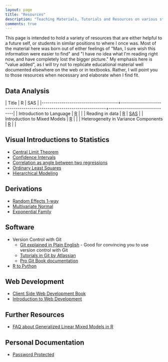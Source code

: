 ```yaml
---
layout: page
title: "Resources"
description: "Teaching Materials, Tutorials and Resources on various statistical concepts"
comments: true
---
```


This page is intended to hold a variety of resources that are either helpful to
a future self, or students in similar positions to where I once was. Most of
the material here was born out of either feelings of "Man, I sure wish this
information were easier to find" and "I have no idea what I'm reading right
now, and have completely lost the bigger picture." My emphasis here is "value
added", as I will try not to replicate educational material well documented
elsewhere on the web or in textbooks. Rather, I will point you to those
resources when necessary and elaborate when I find fit.

## Data Analysis

| Title                                | R                                                                    | SAS                          |
|--------------------------------------+----------------------------------------------------------------------+------------------------------|
| Introduction to Language             | [R](Intro_to_R.html)                                                 |                              |
| Reading in data                      | [R](reading_in_data.html)                                            | [SAS](reading_data_sas.html) |
| Introduction to Mixed Models         | [R](https://m-clark.github.io/mixed-models-with-R/introduction.html) |                              |
| Heterogeneity in Variance Components | [R](../rmd/mixed_models/mixed_models_variance.html)                  |                              |


## Visual Introductions to Statistics

* [Central Limit Theorem](https://seeing-theory.brown.edu/probability-distributions/index.html#section3)
* [Confidence Intervals](https://seeing-theory.brown.edu/frequentist-inference/index.html#section2)
* [Correlation as angle between two regressions](https://seeing-theory.brown.edu/regression-analysis/index.html#section2)
* [Ordinary Least Squares](https://seeing-theory.brown.edu/regression-analysis/index.html#section1)
* [Hierarchical Modeling](http://mfviz.com/hierarchical-models/)

## Derivations

 * [Random Effects 1-way](random1way.html)
 * [Multivariate Normal](multivariate.html)
 * [Exponential Family](exponential_family.html)

## Software

* Version Control with Git
  - [Git explained in Plain English](https://blog.red-badger.com/2016/11/29/gitgithub-in-plain-english) - Good for convincing you to use version control with Git
  - [Tutorials in Git by Atlassian](https://www.atlassian.com/git/tutorials/setting-up-a-repository)
  - [Pro Git Book documentation](https://git-scm.com/book/en/v2)
* [R to Python](RtoPython.md)

## Web Development

* [Client Side Web Development Book](https://info340.github.io/index.html)
* [Introduction to Web Development](https://internetingishard.com/)

## Further Resources

* [FAQ about Generalized Linear Mixed Models in R](https://bbolker.github.io/mixedmodels-misc/glmmFAQ.html)

## Personal Documentation

* [Password Protected](mydocs)

